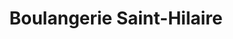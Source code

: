 ---
title: "Boulangerie Saint-Hilaire"
url: /saint-hilaire-bonneval/boulangerie-saint-hilaire/
shop: boulangerie
---